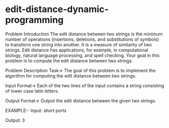 # edit-distance-dynamic-programming

Problem Introduction
The edit distance between two strings is the minimum number of operations (insertions, deletions, and
substitutions of symbols) to transform one string into another. It is a measure of similarity of two strings.
Edit distance has applications, for example, in computational biology, natural language processing, and spell
checking. Your goal in this problem is to compute the edit distance between two strings.

Problem Description
Task-> The goal of this problem is to implement the algorithm for computing the edit distance between two
strings.

Input Format-> Each of the two lines of the input contains a string consisting of lower case latin letters.

Output Format-> Output the edit distance between the given two strings.


EXAMPLE:-
Input:
short
ports

Output:
3
